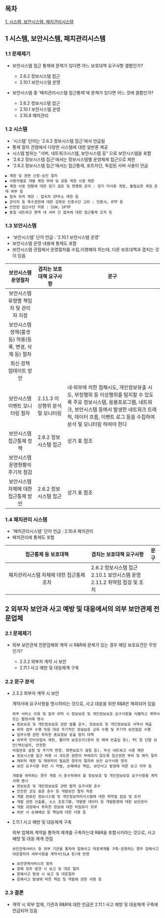 ## 목차

[1. 시스템, 보안시스템, 패치관리시스템](#1-시스템-보안시스템-패치관리시스템)


## 1 시스템, 보안시스템, 패치관리시스템

### 1.1 문제제기

- 보안시스템 접근 통제에 문제가 있다면 어느 보호대책 요구사항 결함인가?
    - 2.6.2 정보시스템 접근
    - 2.10.1 보안시스템 운영

- 보안시스템 중 '패치관리시스템 접근통제'에 문제가 있다면 어느 것에 결함인가?
    - 2.6.2 정보시스템 접근
    - 2.10.1 보안시스템 운영
    - 2.10.8 패치관리

### 1.2 시스템 

- '시스템' 단어는 '2.6.2 정보시스템 접근'에서 언급됨
- 통제 절차 관점에서 다양한 시스템에 대한 일반론 제공
- 시스템 범위는 "서버, 네트워크시스템, 보안시스템 등" 으로 보안시스템을 포함
- '2.6.2 정보시스템 접근'에서는 정보시스템별 운영체제 접근으로 제한
- '2.6.2 정보시스템 접근'에서는 접근통제, 포트차단, 독립된 서버 사용이 언급

```
▶ 계정 및 권한 신청·승인 절차
▶ 사용자별로 개별 계정 부여 및 공용 계정 사용 제한
▶ 계정 사용 현황에 대한 정기 검토 및 현행화 관리 : 장기 미사용 계정, 불필요한 계정 존재 여부 등
▶ 접속 위치 제한 : 접속자 IP주소 제한 등
▶ 관리자 등 특수권한에 대한 강화된 인증수단 고려 : 인증서, OTP 등
▶ 안전한 접근수단 적용 : SSH, SFTP
▶ 동일 네트워크 영역 내 서버 간 접속에 대한 접근통제 조치 등
```

### 1.3 보안시스템 

- '보안시스템' 단어 언급 :  '2.10.1 보안시스템 운영'
- 보안시스템 운영 내용에 통제도 포함
- 보안시스템 관점에서 운영절차를 수립,이행해야 하는데, 다른 보호대책과 겹치는 것이 있음

|보안시스템 운영절차| 겹치는 보호대책 요구사항| 문구 |
|:--:|---|---|
|보안시스템 유형별 책임자 및 관리자 지정|  |  |
|보안시스템 정책(룰셋 등) 적용(등록, 변경, 삭제 등) 절차|   |  |
|최신 정책 업데이트 방안|   |   |
|보안시스템 이벤트 모니터링 절차|2.11.3 이상행위 분석 및 모니터링   | 내·외부에 의한 침해시도, 개인정보유출 시도, 부정행위 등 이상행위를 탐지할 수 있도록 주요 정보시스템, 응용프로그램, 네트워크, 보안시스템 등에서 발생한 네트워크 트래픽, 데이터 흐름, 이벤트 로그 등을 수집하여 분석 및 모니터링 하여야 한다  |
|보안시스템 접근통제 정책|2.6.2 정보시스템 접근| 상기 표 참조     |
|보안시스템 운영현황의 주기적 점검|   |    |
|보안시스템 자체에 대한 접근통제 방안| 2.6.2 정보시스템 접근   | 상기 표 참조    |

### 1.4 패치관리 시스템

- '패치관리시스템' 단어 언급 : 2.10.8 패치관리
- 패치관리에 통제도 포함

|접근통제 등 보호대책| 겹치는 보호대책 요구사항| 문구 |
|:--:|---|---|
|패치관리시스템 자체에 대한 접근통제 조치| 2.6.2 정보시스템 접근<br> 2.10.1 보안시스템 운영<br> 2.11.2 취약점 점검 및 조치|    |

## 2 외부자 보안과 사고 예방 및 대응에서의 외부 보안관제 전문업체

### 2.1 문제제기

- 외부 보안관제 전문업체와 계약 시 R&R에 문제가 있는 경우 해당 보호요건은 무엇인가?

    - 2.3.2 외부자 계약 시 보안
    - 2.11.1 사고 예방 및 대응체계 구축


### 2.2 문구 분석

- 2.3.2 외부자 계약 시 보안

    계약서에 요구사항을 명시하라는 것으로, 사고 대응을 위한 R&R은 제외되어 있음

    ```
    외부 서비스 이용 및 업무 위탁 시 정보보호 및 개인정보보호 요구사항을 식별하고 계약서 또는 협정서에 명시
    ▶ 정보보호 및 개인정보보호 관련 법률 준수, 정보보호 및 개인정보보호 서약서 제출
    ▶ 위탁 업무 수행 직원 대상 주기적인 정보보호 교육 수행 및 주기적 보안점검 수행
    ▶ 업무수행 관련 취득한 중요정보 유출 방지 대책
    ▶ 외부자 인터넷접속 제한, 물리적 보호조치(장비 및 매체 반출입 등), PC 등 단말 보안(백신설치, 안전한
    비밀번호 설정 및 주기적 변경, 화면보호기 설정 등), 무선 네트워크 사용 제한
    ▶ 정보시스템 접근 허용 시 과도한 권한이 부여되지 않도록 접근권한 부여 및 해지 절차
    ▶ 재위탁 제한 및 재위탁이 필요한 경우의 절차와 보안 요구사항 정의
    ▶ 보안 요구사항 위반 시 처벌, 손해배상 책임, 보안사고 발생에 따른 보고 의무 등

    개발을 위탁하는 경우 개발 시 준수하여야 할 정보보호 및 개인정보보호 요구사항을 계약서에 명시
    ▶ 정보보호 및 개인정보보호 관련 법적 요구사항 준수
    ▶ 안전한 코딩 표준 준수 등 개발보안 절차 적용
    ▶ 개발 완료된 정보시스템 및 개인정보처리시스템에 대한 취약점 점검 및 조치
    ▶ 개발 관련 산출물, 소스 프로그램, 개발용 데이터 등 개발환경에 대한 보안관리
    ▶ 개발 과정에서 취득한 정보에 대한 비밀유지 의무
    ▶ 위반 시 손해배상 등 책임에 대한 사항 등
    ```

- 2.11.1 사고 예방 및 대응체계 구축

    외부 업체와 계약을 통하여 체계를 구축하는데 R&R을 포함시키라는 것으로, 사고 예방 및 대응 체계 관점 

    ```
    보안관제서비스 등 외부 기관을 통하여 침해사고 대응체계를 구축·운영하는 경우 침해사고 대응절차의 세부사항을 계약서(SLA 등)에 반영

    ▶ 보안관제서비스의 범위
    ▶ 침해 징후 발견 시 보고 및 대응 절차
    ▶ 침해사고 발생 시 보고 및 대응절차
    ▶ 침해사고 발생에 따른 책임 및 역할에 관한 사항 등
    ```

### 2.3 결론

- 계약 시 외부 업체, 기관과 R&R에 대한 언급은 2.11.1 사고 예방 및 대응체계 구축에 언급되어 있음

